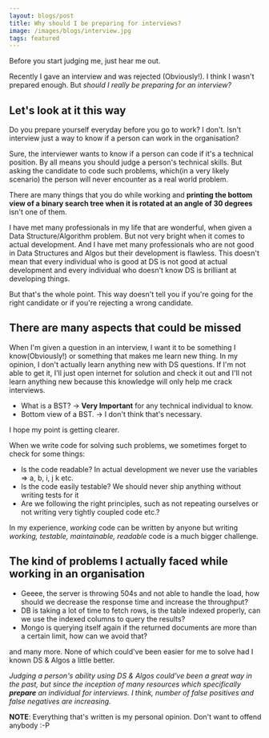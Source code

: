 ```yaml
---
layout: blogs/post
title: Why should I be preparing for interviews?
image: /images/blogs/interview.jpg
tags: featured
---
```


Before you start judging me, just hear me out.

Recently I gave an interview and was rejected (Obviously!). I think I wasn't prepared enough.
But *should I really be preparing for an interview?*

## Let's look at it this way

Do you prepare yourself everyday before you go to work? I don't.
Isn't interview just a way to know if a person can work in the organisation?

Sure, the interviewer wants to know if a person can code if it's a technical position. By all means you should judge a person's technical skills. But asking the candidate to code such problems, which(in a very likely scenario) the person will never encounter as a real world problem.

There are many things that you do while working and **printing the bottom view of a binary search tree when it is rotated at an angle of 30 degrees** isn't one of them.

I have met many professionals in my life that are wonderful, when given a Data Structure/Algorithm problem. But not very bright when it comes to actual development. And I have met many professionals who are not good in Data Structures and Algos but their development is flawless. This doesn't mean that every individual who is good at DS is not good at actual development and every individual who doesn't know DS is brilliant at developing things.

But that's the whole point. This way doesn't tell you if you're going for the right candidate or if you're rejecting a wrong candidate.

## There are many aspects that could be missed

When I'm given a question in an interview, I want it to be something I know(Obviously!) or something that makes me learn new thing. In my opinion, I don't actually learn anything new with DS questions. If I'm not able to get it, I'll just open internet for solution and check it out and I'll not learn anything new because this knowledge will only help me crack interviews.

* What is a BST? -> **Very Important** for any technical individual to know.
* Bottom view of a BST. -> I don't think that's necessary.

I hope my point is getting clearer.

When we write code for solving such problems, we sometimes forget to check for some things:

- Is the code readable? In actual development we never use the variables => a, b, i, j k etc.
- Is the code easily testable? We should never ship anything without writing tests for it
- Are we following the right principles, such as not repeating ourselves or not writing very tightly coupled code etc.?

In my experience, *working* code can be written by anyone but writing *working, testable, maintainable, readable* code is a much bigger challenge.

## The kind of problems I actually faced while working in an organisation

* Geeee, the server is throwing 504s and not able to handle the load, how should we decrease the response time and increase the throughput?
* DB is taking a lot of time to fetch rows, is the table indexed properly, can we use the indexed columns to query the results?
* Mongo is querying itself again if the returned documents are more than a certain limit, how can we avoid that?

and many more. None of which could've been easier for me to solve had I known DS & Algos a little better.

*Judging a person's ability using DS & Algos could've been a great way in the past, but since the inception of many resources which specifically **prepare** an individual for interviews. I think, number of false positives and false negatives are increasing.*

**NOTE**: Everything that's written is my personal opinion. Don't want to offend anybody :-P
